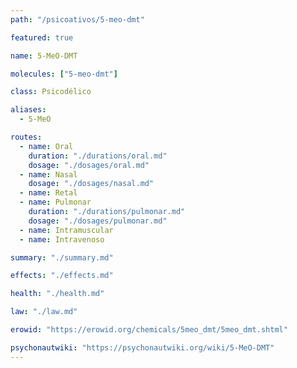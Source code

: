 ```yaml
---
path: "/psicoativos/5-meo-dmt"

featured: true

name: 5-MeO-DMT

molecules: ["5-meo-dmt"]

class: Psicodélico

aliases: 
  - 5-MeO

routes:
  - name: Oral
    duration: "./durations/oral.md"
    dosage: "./dosages/oral.md" 
  - name: Nasal
    dosage: "./dosages/nasal.md"
  - name: Retal
  - name: Pulmonar
    duration: "./durations/pulmonar.md"
    dosage: "./dosages/pulmonar.md"
  - name: Intramuscular
  - name: Intravenoso

summary: "./summary.md"

effects: "./effects.md"

health: "./health.md"

law: "./law.md"

erowid: "https://erowid.org/chemicals/5meo_dmt/5meo_dmt.shtml"

psychonautwiki: "https://psychonautwiki.org/wiki/5-MeO-DMT"
---
```

